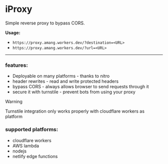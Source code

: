 # iProxy

Simple reverse proxy to bypass CORS.

**Usage:**
- `https://proxy.amang.workers.dev/?destination=<URL>`
- `https://proxy.amang.workers.dev/?url=<URL>`

---

### features:
 - Deployable on many platforms - thanks to nitro
 - header rewrites - read and write protected headers
 - bypass CORS - always allows browser to send requests through it
 - secure it with turnstile - prevent bots from using your proxy

> [!WARNING]
> Turnstile integration only works properly with cloudflare workers as platform

### supported platforms:
 - cloudflare workers
 - AWS lambda
 - nodejs
 - netlify edge functions
